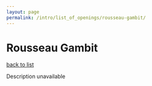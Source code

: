 ```yaml
---
layout: page
permalink: /intro/list_of_openings/rousseau-gambit/
---
```


# Rousseau Gambit

[back to list](..)

Description unavailable